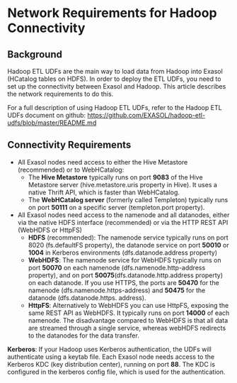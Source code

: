 # Network Requirements for Hadoop Connectivity 
## Background

Hadoop ETL UDFs are the main way to load data from Hadoop into Exasol (HCatalog tables on HDFS). In order to deploy the ETL UDFs, you need to set up the connectivity between Exasol and Hadoop. This article describes the network requirements to do this.

For a full description of using Hadoop ETL UDFs, refer to the Hadoop ETL UDFs document on github: <https://github.com/EXASOL/hadoop-etl-udfs/blob/master/README.md>

## Connectivity Requirements

* All Exasol nodes need access to either the Hive Metastore (recommended) or to WebHCatalog:
	+ The **Hive Metastore** typically runs on port **9083** of the Hive Metastore server (hive.metastore.uris property in Hive). It uses a native Thrift API, which is faster than WebHCatalog.
	+ The **WebHCatalog server** (formerly called Templeton) typically runs on port **50111** on a specific server (templeton.port property).
* All Exasol nodes need access to the namenode and all datanodes, either via the native HDFS interface (recommended) or via the HTTP REST API (WebHDFS or HttpFS)
	+ **HDFS** (recommended): The namenode service typically runs on port 8020 (fs.defaultFS property), the datanode service on port **50010** or **1004** in Kerberos environments (dfs.datanode.address property)
	+ **WebHDFS**: The namenode service for WebHDFS typically runs on port **50070** on each namenode (dfs.namenode.http-address property), and on port **50075**(dfs.datanode.http.address property) on each datanode. If you use HTTPS, the ports are **50470** for the namenode (dfs.namenode.https-address) and **50475** for the datanode (dfs.datanode.https. address).
	+ **HttpFS**: Alternatively to WebHDFS you can use HttpFS, exposing the same REST API as WebHDFS. It typically runs on port **14000** of each namenode. The disadvantage compared to WebHDFS is that all data are streamed through a single service, whereas webHDFS redirects to the datanodes for the data transfer.

**Kerberos**: If your Hadoop uses Kerberos authentication, the UDFs will authenticate using a keytab file. Each Exasol node needs access to the Kerberos KDC (key distribution center), running on port **88**. The KDC is configured in the kerberos config file, which is used for the authentication.

